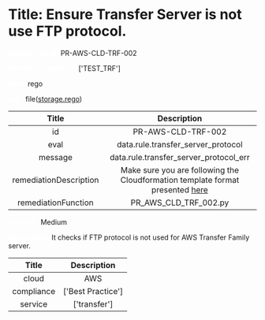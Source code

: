 



# Title: Ensure Transfer Server is not use FTP protocol.


***<font color="white">Master Test Id:</font>*** PR-AWS-CLD-TRF-002

***<font color="white">Master Snapshot Id:</font>*** ['TEST_TRF']

***<font color="white">type:</font>*** rego

***<font color="white">rule:</font>*** file([storage.rego])  
  
  
  
  

|Title|Description|
| :---: | :---: |
|id|PR-AWS-CLD-TRF-002|
|eval|data.rule.transfer_server_protocol|
|message|data.rule.transfer_server_protocol_err|
|remediationDescription|Make sure you are following the Cloudformation template format presented <a href='https://boto3.amazonaws.com/v1/documentation/api/latest/reference/services/transfer.html#Transfer.Client.describe_server' target='_blank'>here</a>|
|remediationFunction|PR_AWS_CLD_TRF_002.py|


***<font color="white">Severity:</font>*** Medium

***<font color="white">Description:</font>*** It checks if FTP protocol is not used for AWS Transfer Family server.  
  
  

|Title|Description|
| :---: | :---: |
|cloud|AWS|
|compliance|['Best Practice']|
|service|['transfer']|



[storage.rego]: https://github.com/prancer-io/prancer-compliance-test/tree/master/aws/cloud/storage.rego
